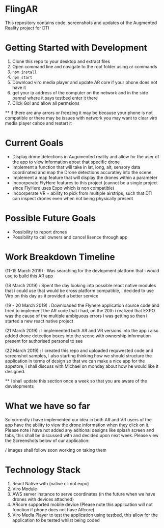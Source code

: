 # FlingAR
This repository contains code, screenshots and updates of the Augmented Reality project for DTI

# Getting Started with Development
1. Clone this repo to your desktop and extract files
2. Open command line and navigate to the root folder using `cd` commands 
3. `npm install`
4. `npm start`
5. Download viro media player and update AR core if your phone does not have it
6. get your ip address of the computer on the network and in the side pannel where it says testbed enter it there
7. Click Go! and allow all permsions 

** if there are any arrors or freezing it may be because your phone is not compatible or there may be issues with network you may want to clear viro media player cahce and restart it


# Current Goals
- Display drone detections in Augumented reality and allow for the user of the app to view information about that specific drone
- Implement a function that will take in lat, long, alt, sensory data coordinated and map the Drone detections accuratley into the scene.
- Implement a map feature that will display the drones within a parameter 
- Incoorperate FlyHere features to this project (cannot be a single project since FlyHere uses Expo which is non compatible)
- Incoorperate VR + ability to pick from multiple airstrips, such that DTI can inspect drones even when not being physically present

# Possible Future Goals
- Possibility to report drones 
- Possibility to call owners and cancel lisence through app


# Work Breakdown Timeline
(11-15 March 2019) : Was searching for the devlopment platform that i would use to build this AR app

(18 March 2019) : Spent the day looking into possible react native modules that i could use that would be cross platform compatible, i decided to use Viro on this day as it provided a better service

(19 - 20 March 2019) : Downloaded the Flyhere application source code and tried to implement the AR code that i had, on the 20th i realized that EXPO was the cause of the multiple ambiguous errors i was getting so then i started a new react native project

(21 March 2019) : I implemented both AR and VR versions into the app i also added drone detection boxes into the scene with ownership information present for authorised personel to see

(22 March 2019) : I created this repo and uploaded requwested code and screenshot samples, I also starting thinking how we should structure the application in terms of design so that we can make a nice app for the appstore, i shall discuss with Michael on monday about how he would like it designed.

** I shall update this section once a week so that you are aware of the developments


# What we have so far 
So currently i have implemented our idea in both AR and VR users of the app have the ability to view the drone information when they click on it. Please note i have not added any aditional designs like splash screen and tabs, this shall be discussed with and decided upon next week. Please view the Screenshots below of our application:


/ images shall follow soon working on taking them





# Technology Stack
1. React Native with (native cli not expo)
2. Viro Module
3. AWS server instance to serve coordinates (in the future when we have drones with devices attached)
4. ARcore supported mobile device (Please note this application will not function if phone does not have ARcore)
5. Viro Media Player to test the application using testbed, this allow for the application to be tested whilst being coded


